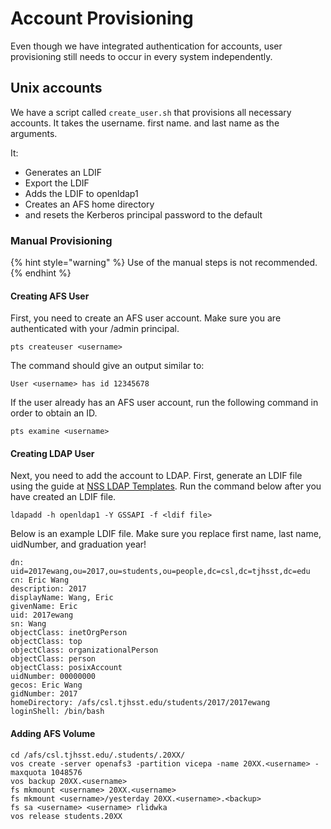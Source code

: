# Account Provisioning

Even though we have integrated authentication for accounts, user provisioning still needs to occur in every system independently.

## Unix accounts

We have a script called `create_user.sh` that provisions all necessary accounts. It takes the username. first name. and last name as the arguments.

It:

* Generates an LDIF
* Export the LDIF
* Adds the LDIF to openldap1
* Creates an AFS home directory
* and resets the Kerberos principal password to the default

### Manual Provisioning

{% hint style="warning" %}
Use of the manual steps is not recommended.
{% endhint %}

#### Creating AFS User

First, you need to create an AFS user account. Make sure you are authenticated with your /admin principal.

```text
pts createuser <username>
```

The command should give an output similar to:

```text
User <username> has id 12345678
```

If the user already has an AFS user account, run the following command in order to obtain an ID.

```text
pts examine <username>
```

#### Creating LDAP User

Next, you need to add the account to LDAP. First, generate an LDIF file using the guide at [NSS LDAP Templates](https://github.com/tjcsl/gitbook/tree/0ed8086a38339b7cf231d8d987eae570d21ccd8f/technologies/aauthentication/nss-ldap/templates.md). Run the command below after you have created an LDIF file.

```text
ldapadd -h openldap1 -Y GSSAPI -f <ldif file>
```

Below is an example LDIF file. Make sure you replace first name, last name, uidNumber, and graduation year!

```text
dn: uid=2017ewang,ou=2017,ou=students,ou=people,dc=csl,dc=tjhsst,dc=edu
cn: Eric Wang
description: 2017
displayName: Wang, Eric
givenName: Eric
uid: 2017ewang
sn: Wang
objectClass: inetOrgPerson
objectClass: top
objectClass: organizationalPerson
objectClass: person
objectClass: posixAccount
uidNumber: 00000000
gecos: Eric Wang
gidNumber: 2017
homeDirectory: /afs/csl.tjhsst.edu/students/2017/2017ewang
loginShell: /bin/bash
```

#### Adding AFS Volume

```text
cd /afs/csl.tjhsst.edu/.students/.20XX/
vos create -server openafs3 -partition vicepa -name 20XX.<username> -maxquota 1048576
vos backup 20XX.<username>
fs mkmount <username> 20XX.<username>
fs mkmount <username>/yesterday 20XX.<username>.<backup>
fs sa <username> <username> rlidwka
vos release students.20XX
```

